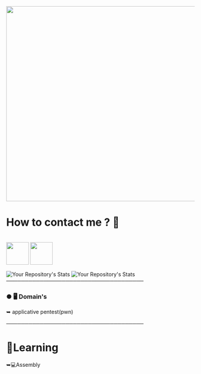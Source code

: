 <img src="https://cdn.discordapp.com/attachments/824038916062838784/867089839756410920/InTheShell-Banner.png" width="520">

<h1>How to contact me ? 📝</h1>
<br>
<a href="https://discord.gg/Hdw8Bg6CAC"><img src="https://upload.wikimedia.org/wikipedia/fr/thumb/0/05/Discord.svg/1200px-Discord.svg.png" width="60"></a>
<a href="https://twitter.com/dbo0verfl0w"><img src="https://external-content.duckduckgo.com/iu/?u=https%3A%2F%2Fsguru.org%2Fwp-content%2Fuploads%2F2018%2F02%2Ftwitter-circled.png&f=1&nofb=1" width="60"></a>

 ![Your Repository's Stats](https://github-readme-stats.vercel.app/api?username=S1ckle&show_icons=true)
 ![Your Repository's Stats](https://github-readme-stats.vercel.app/api?username=S1ckle&show_icons=true)
─────────────────────────────────────

### ● 🖥️ Domain's

 ➥ applicative pentest(pwn)

─────────────────────────────────────

# 🧠Learning
 
 ➥💻Assembly
 
